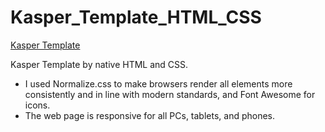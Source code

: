 # Kasper_Template_HTML_CSS

[Kasper Template](https://sami-m99.github.io/Kasper_Template_HTML_CSS/)

Kasper Template by native HTML and CSS.

- I used Normalize.css to make browsers render all elements more consistently and in line with modern standards, and Font Awesome for icons.
- The web page is responsive for all PCs, tablets, and phones.
